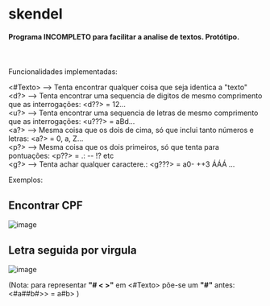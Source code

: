 # skendel

#### Programa **INCOMPLETO** para facilitar a analise de textos. Protótipo.
<br><br>
Funcionalidades implementadas:<br>

<#Texto> --> Tenta encontrar qualquer coisa que seja identica a "texto" <br>
<d?> --> Tenta encontrar uma sequencia de digitos de mesmo comprimento que as interrogações: <d??> = 12...<br>
<u?> --> Tenta encontrar uma sequencia de letras de mesmo comprimento que as interrogações: <u???> = aBd...<br>
<a?> --> Mesma coisa que os dois de cima, só que inclui tanto números e letras: <a?> = 0, a, Z...<br>
<p?> --> Mesma coisa que os dois primeiros, só que tenta para pontuações: <p??> = .: -- !? etc<br>
<g?> --> Tenta achar qualquer caractere.: <g???> = a0- ++3 ÁÁÁ ...<br>

Exemplos:

## Encontrar CPF

![image](https://github.com/user-attachments/assets/eb77903c-89ee-409e-a2cb-6f08fa07a516)

## Letra seguida por virgula

![image](https://github.com/user-attachments/assets/a78a0489-9e58-4ce3-a2e6-67c781ecf355)


(Nota: para representar **"# < >"** em <#Texto> põe-se um **"#"** antes: <#a##b#>> = a#b> )
